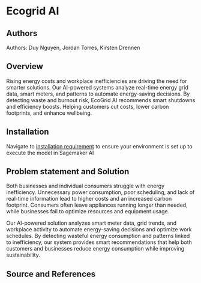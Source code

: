 # Ecogrid AI

## Authors
Authors: Duy Nguyen, Jordan Torres, Kirsten Drennen

## Overview
Rising energy costs and workplace inefficiencies are driving the need for smarter solutions. Our AI-powered systems analyze real-time energy grid data, smart meters, and patterns to automate energy-saving decisions. By detecting waste and burnout risk, EcoGrid AI recommends smart shutdowns and efficiency boosts. Helping customers cut costs, lower carbon footprints, and enhance wellbeing.

## Installation
Navigate to [installation requirement](installation/Installation%20%26%20Set-Up.ipynb) to ensure your environment is set up to execute the model in Sagemaker AI

## Problem statement and Solution

Both businesses and individual consumers struggle with energy inefficiency. Unnecessary power consumption, poor scheduling, and lack of real-time information lead to higher costs and an increased carbon footprint. Consumers often leave appliances running longer than needed, while businesses fail to optimize resources and equipment usage.

Our AI-powered solution analyzes smart meter data, grid trends, and workplace activity to automate energy-saving decisions and optimize work schedules. By detecting wasteful energy consumption and patterns linked to inefficiency, our system provides smart recommendations that help both customers and businesses reduce energy consumption while improving sustainability.

## Source and References





